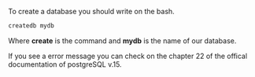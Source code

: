 To create a database you should write on the bash.

```sh
createdb mydb
```

Where **create** is the command and **mydb** is the name of our database.

If you see a error message you can check on the chapter 22 of the offical documentation of postgreSQL v.15.

